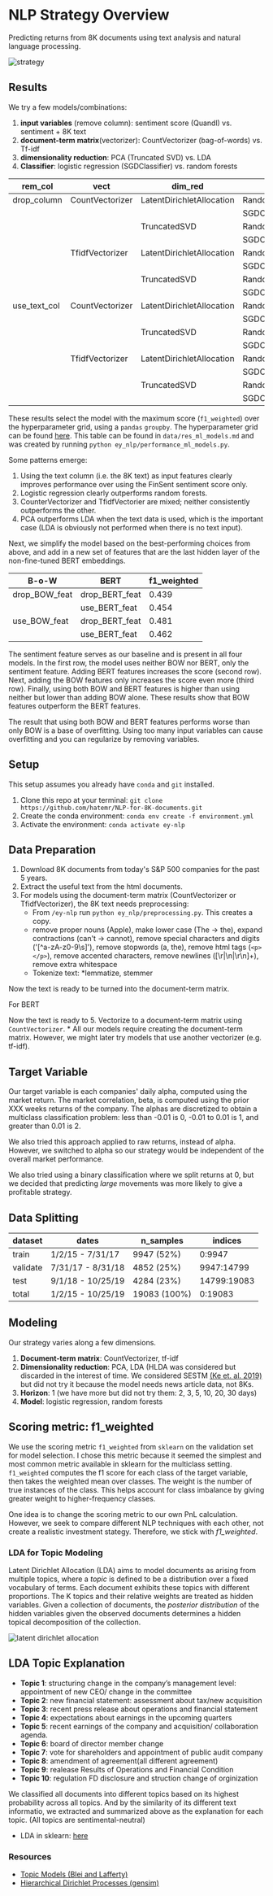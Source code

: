 # NLP Strategy Overview
Predicting returns from 8K documents using text analysis and natural language processing.

![strategy](images/strategy_overview.png)

## Results
We try a few models/combinations:
1. __input variables__ (remove column): sentiment score (Quandl) vs. sentiment + 8K text
2. __document-term matrix__(vectorizer): CountVectorizer (bag-of-words) vs. Tf-idf
3. __dimensionality reduction__: PCA (Truncated SVD) vs. LDA
4. __Classifier__: logistic regression (SGDClassifier) vs. random forests

rem_col|vect|dim_red|clf|split0_test_score
---|---|---|---|---
drop_column|CountVectorizer|LatentDirichletAllocation|RandomForestClassifier|0.383
||||SGDClassifier|0.416
|||TruncatedSVD|RandomForestClassifier|0.383
||||SGDClassifier|0.408
||TfidfVectorizer|LatentDirichletAllocation|RandomForestClassifier|0.383
||||SGDClassifier|0.411
|||TruncatedSVD|RandomForestClassifier|0.383
||||SGDClassifier|0.41
use_text_col|CountVectorizer|LatentDirichletAllocation|RandomForestClassifier|0.412
||||SGDClassifier|0.418
|||TruncatedSVD|RandomForestClassifier|0.424
||||SGDClassifier|0.479
||TfidfVectorizer|LatentDirichletAllocation|RandomForestClassifier|0.42
||||SGDClassifier|0.438
|||TruncatedSVD|RandomForestClassifier|0.429
||||SGDClassifier|0.47

These results select the model with the maximum score (`f1_weighted`) over the 
hyperparameter grid, using a `pandas` `groupby`. The hyperparameter grid can 
be found [here](ey_nlp/build_model_ml_models.py). This table can be found in 
`data/res_ml_models.md` and was created by running 
`python ey_nlp/performance_ml_models.py`.

Some patterns emerge:
1. Using the text column (i.e. the 8K text) as input features clearly improves
performance over using the FinSent sentiment score only.
2. Logistic regression clearly outperforms random forests.
3. CounterVectorizer and TfidfVectorier are mixed; neither consistently
outperforms the other.
4. PCA outperforms LDA when the text data is used, which is the important case 
(LDA is obviously not performed when there is no text input).

Next, we simplify the model based on the best-performing choices from above,
and add in a new set of features that are the last hidden layer of the 
non-fine-tuned BERT embeddings.

B-o-W|BERT|f1_weighted
---|---|---
drop_BOW_feat|drop_BERT_feat|0.439
||use_BERT_feat|0.454
use_BOW_feat|drop_BERT_feat|0.481
||use_BERT_feat|0.462

The sentiment feature serves as our baseline and is present in all four models.
In the first row, the model uses neither BOW nor BERT, only the sentiment 
feature. Adding BERT features increases the score (second row). Next, adding
the BOW features only increases the score even more (third row). Finally, using
both BOW and BERT features is higher than using neither but lower than adding
BOW alone. These results show that BOW features outperform the BERT features.

The result that using both BOW and BERT features performs worse than only BOW
is a base of overfitting. Using too many input variables can cause overfitting
and you can regularize by removing variables.

## Setup
This setup assumes you already have `conda` and `git` installed.
1. Clone this repo at your terminal: `git clone https://github.com/hatemr/NLP-for-8K-documents.git`
2. Create the conda environment: `conda env create -f environment.yml`
3. Activate the environment: `conda activate ey-nlp`

## Data Preparation
1. Download 8K documents from today's S&P 500 companies for the past 5 years.
2. Extract the useful text from the html documents.
3. For models using the document-term matrix (CountVectorizer or TfidfVectorizer),
the 8K text needs preprocessing:
    * From `/ey-nlp` run `python ey_nlp/preprocessing.py`. This creates a copy.
    * remove proper nouns (Apple), make lower case (The -> the), expand contractions (can't -> cannot), remove special characters and digits ('[^a-zA-z0-9\s]'), remove stopwords (a, the), remove html tags (`<p></p>`), remove accented characters, remove newlines ([\r|\n|\r\n]+), remove extra whitespace
    * Tokenize text:
      *lemmatize, stemmer

Now the text is ready to be turned into the document-term matrix.

For BERT 


Now the text is ready to 
5. Vectorize to a document-term matrix using `CountVectorizer`.
    * All our models require creating the document-term matrix. However, we 
  might later try models that use another vectorizer (e.g. tf-idf).

## Target Variable
Our target variable is each companies' daily alpha, computed using the market
return. The market correlation, beta, is computed using the prior XXX weeks 
returns of the company. The alphas are discretized to obtain a multiclass 
classification problem: less than -0.01 is 0, -0.01 to 0.01 is 1, and greater
than 0.01 is 2. 

We also tried this approach applied to raw returns, instead of alpha. However,
we switched to alpha so our strategy would be independent of the overall market
performance.

We also tried using a binary classification where we split returns at 0, but we
decided that predicting _large_ movements was more likely to give a profitable
strategy.

## Data Splitting
  
| dataset       | dates             | n_samples     | indices     |
| ------------- | ----------------- | ------------- | ----------- |
| train         | 1/2/15 - 7/31/17  | 9947 (52%)    | 0:9947      |
| validate      | 7/31/17 - 8/31/18 | 4852 (25%)    | 9947:14799  |
| test          | 9/1/18 - 10/25/19 | 4284 (23%)    | 14799:19083 |
| total         | 1/2/15 - 10/25/19 | 19083 (100%)  | 0:19083     |
  
## Modeling
Our strategy varies along a few dimensions.

1. __Document-term matrix__: CountVectorizer, tf-idf
2. __Dimensionality reduction__: PCA, LDA (HLDA was considered but discarded in
 the interest of time. We considered SESTM [(Ke et. al. 2019)](references/Predicting_Returns_with_Text_Data.pdf)
 but did not try it because the model needs news article data, not 8Ks.
3. __Horizon__: 1 (we have more but did not try them: 2, 3, 5, 10, 20, 30 days)
4. __Model__: logistic regression, random forests

## Scoring metric: f1_weighted
We use the scoring metric `f1_weighted` from `sklearn` on the validation set for 
model selection. I chose this metric because it seemed the simplest and most
common metric available in sklearn for the multiclass setting. `f1_weighted` computes
the f1 score for each class of the target variable, then takes the weighted 
mean over classes. The weight is the number of true instances of the class. This
helps account for class imbalance by giving greater weight to higher-frequency
classes.

One idea is to change the scoring metric to our own PnL calculation. However,
we seek to compare different NLP techniques with each other, not create a 
realistic investment stategy. Therefore, we stick with _f1_weighted_.

### LDA for Topic Modeling
Latent Dirichlet Allocation (LDA) aims to model documents as arising from multiple topics, where a _topic_ is defined to be a distribution over a fixed vocabulary of terms. Each document exhibits these topics with different proportions. The K topics and their relative weights are treated as hidden variables. Given a collection of documents, the _posterior distribution_ of the hidden variables given the observed documents determines a hidden topical decomposition of the collection.

![latent dirichlet allocation](images/lda.png)
## LDA Topic Explanation
* __Topic 1__: structuring change in the company’s management level: appointment of new CEO/ change in the committee
* __Topic 2__: new financial statement: assessment about tax/new acquisition
* __Topic 3__: recent press release about operations and financial statement
* __Topic 4__: expectations about earnings in the upcoming quarters
* __Topic 5__: recent earnings of the company and acquisition/ collaboration agenda.
* __Topic 6__: board of director member change
* __Topic 7__: vote for shareholders and appointment of public audit company
* __Topic 8__: amendment of agreement(all different agreement)
* __Topic 9__: realease Results of Operations and Financial Condition
* __Topic 10__: regulation FD disclosure and struction change of orginization

We classified all documents into different topics based on its highest probability across all topics. And by the similarity of its different text informatio, we extracted and summarized above as the explanation for each topic. 
(All topics are sentimental-neutral)

* LDA in sklearn: [here](https://scikit-learn.org/stable/modules/decomposition.html#latent-dirichlet-allocation-lda)

### Resources
* [Topic Models (Blei and Lafferty)](http://citeseerx.ist.psu.edu/viewdoc/download?doi=10.1.1.186.4283&rep=rep1&type=pdf)
* [Hierarchical Dirichlet Processes (gensim)](https://www.stat.berkeley.edu/~aldous/206-Exch/Papers/hierarchical_dirichlet.pdf)
